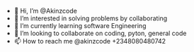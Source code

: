 - 👋 Hi, I’m @Akinzcode
- 👀 I’m interested in solving problems by collaborating 
- 🌱 I’m currently learning software Engineering 
- 💞️ I’m looking to collaborate on coding, pyton, general code
- 📫 How to reach me @akinzcode +2348080480742

<!---
Akinzcode/Akinzcode is a ✨ special ✨ repository because its `README.md` (this file) appears on your GitHub profile.
You can click the Preview link to take a look at your changes.
--->

